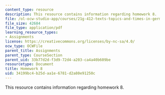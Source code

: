 ```yaml
---
content_type: resource
description: This resource contains information regarding homework 8.
file: /ol-ocw-studio-app/courses/21g-412-texts-topics-and-times-in-german-literature-fall-2009/34199bc4b25daa1e6781d2a80e91250c_MIT21G_412F09_hw08.pdf
file_size: 42684
file_type: application/pdf
learning_resource_types:
- Assignments
license: https://creativecommons.org/licenses/by-nc-sa/4.0/
ocw_type: OCWFile
parent_title: Assignments
parent_type: CourseSection
parent_uid: 33b77d2d-f3d9-72d4-a203-ca4a40b609be
resourcetype: Document
title: Homework 8
uid: 34199bc4-b25d-aa1e-6781-d2a80e91250c
---
```

This resource contains information regarding homework 8.